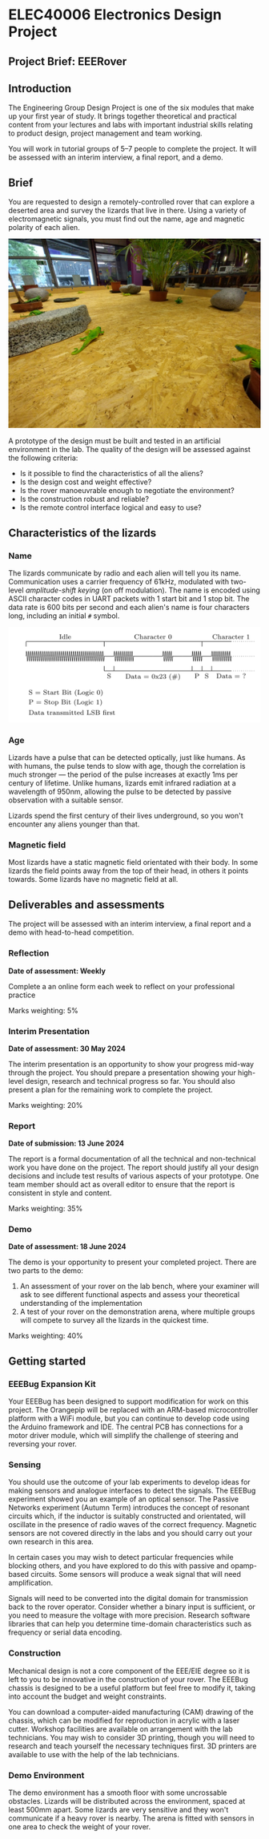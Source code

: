 # ELEC40006 Electronics Design Project 
## Project Brief: EEERover
	
## Introduction
	
The Engineering Group Design Project is one of the six modules that make up your first year of study.
It brings together theoretical and practical content from your lectures and labs with important industrial skills relating to product design, project management and team working.
		
You will work in tutorial groups of 5–7 people to complete the project.
It will be assessed with an interim interview, a final report, and a demo.
		
## Brief

You are requested to design a remotely-controlled rover that can explore a deserted area and survey the lizards that live in there.
Using a variety of electromagnetic signals, you must find out the name, age and magnetic polarity of each alien.

![Lizards in their environment](lizard-arena.jpg)
  
A prototype of the design must be built and tested in an artificial environment in the lab.
The quality of the design will be assessed against the following criteria:
- Is it possible to find the characteristics of all the aliens?
- Is the design cost and weight effective?
- Is the rover manoeuvrable enough to negotiate the environment?
- Is the construction robust and reliable?
- Is the remote control interface logical and easy to use?
	
## Characteristics of the lizards
### Name

The lizards communicate by radio and each alien will tell you its name.
Communication uses a carrier frequency of 61kHz, modulated with two-level *amplitude-shift keying* (on off modulation).
The name is encoded using ASCII character codes in UART packets with 1 start bit and 1 stop bit.
The data rate is 600 bits per second and each alien's name is four characters long, including an initial `#` symbol.
	
![Alien name encoded in radio frequency](name-encoding.png)
	
### Age

Lizards have a pulse that can be detected optically, just like humans.
As with humans, the pulse tends to slow with age, though the correlation is much stronger — the period of the pulse increases at exactly 1ms per century of lifetime.
Unlike humans, lizards emit infrared radiation at a wavelength of 950nm, allowing the pulse to be detected by passive observation with a suitable sensor.
	
Lizards spend the first century of their lives underground, so you won't encounter any aliens younger than that.
	
### Magnetic field

Most lizards have a static magnetic field orientated with their body.
In some lizards the field points away from the top of their head, in others it points towards.
Some lizards have no magnetic field at all.
	
## Deliverables and assessments
	
The project will be assessed with an interim interview, a final report and a demo with head-to-head competition.

### Reflection

**Date of assessment:  Weekly**

Complete a an online form each week to reflect on your professional practice

Marks weighting: 5%

### Interim Presentation

**Date of assessment:  30 May 2024**

The interim presentation is an opportunity to show your progress mid-way through the project.
You should prepare a presentation showing your high-level design, research and technical progress so far.
You should also present a plan for the remaining work to complete the project.

Marks weighting: 20%
	
### Report

**Date of submission:  13 June 2024**

The report is a formal documentation of all the technical and non-technical work you have done on the project.
The report should justify all your design decisions and include test results of various aspects of your prototype.
One team member should act as overall editor to ensure that the report is consistent in style and content.

Marks weighting: 35%
			
### Demo

**Date of assessment:  18 June 2024**

The demo is your opportunity to present your completed project.
There are two parts to the demo:
1. An assessment of your rover on the lab bench, where your examiner will ask to see different functional aspects and assess your theoretical understanding of the implementation
2. A test of your rover on the demonstration arena, where multiple groups will compete to survey all the lizards in the quickest time.

Marks weighting: 40%
	
## Getting started
				
### EEEBug Expansion Kit
Your EEEBug has been designed to support modification for work on this project.
The Orangepip will be replaced with an ARM-based microcontroller platform with a WiFi module, but you can continue to develop code using the Arduino framework and IDE.
The central PCB has connections for a motor driver module, which will simplify the challenge of steering and reversing your rover.
			
### Sensing
You should use the outcome of your lab experiments to develop ideas for making sensors and analogue interfaces to detect the signals.
The EEEBug experiment showed you an example of an optical sensor.
The Passive Networks experiment (Autumn Term) introduces the concept of resonant circuits which, if the inductor is suitably constructed and orientated, will oscillate in the presence of radio waves of the correct frequency.
Magnetic sensors are not covered directly in the labs and you should carry out your own research in this area.
			
In certain cases you may wish to detect particular frequencies while blocking others, and you have explored to do this with passive and opamp-based circuits.
Some sensors will produce a weak signal that will need amplification.

Signals will need to be converted into the digital domain for transmission back to the rover operator.
Consider whether a binary input is sufficient, or you need to measure the voltage with more precision.
Research software libraries that can help you determine time-domain characteristics such as frequency or serial data encoding.
			
### Construction
Mechanical design is not a core component of the EEE/EIE degree so it is left to you to be innovative in the construction of your rover.
The EEEBug chassis is designed to be a useful platform but feel free to modify it, taking into account the budget and weight constraints.
			
You can download a computer-aided manufacturing (CAM) drawing of the chassis, which can be modified for reproduction in acrylic with a laser cutter.
Workshop facilities are available on arrangement with the lab technicians.
You may wish to consider 3D printing, though you will need to research and teach yourself the necessary techniques first.
3D printers are available to use with the help of the lab technicians.	

### Demo Environment
The demo environment has a smooth floor with some uncrossable obstacles.
Lizards will be distributed across the environment, spaced at least 500mm apart.
Some lizards are very sensitive and they won't communicate if a heavy rover is nearby.
The arena is fitted with sensors in one area to check the weight of your rover.
